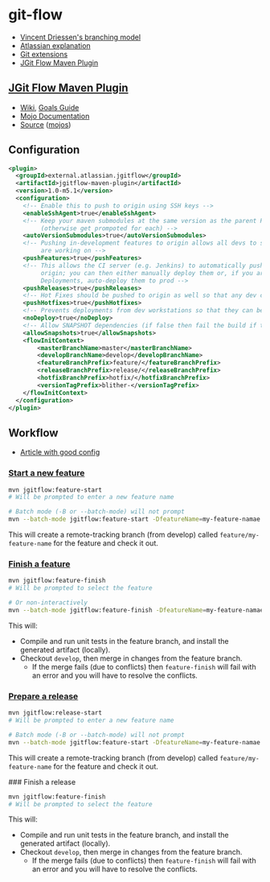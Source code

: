 # git-flow

* [Vincent Driessen's branching model](http://nvie.com/posts/a-successful-git-branching-model/)
* [Atlassian explanation](https://www.atlassian.com/git/tutorials/comparing-workflows/gitflow-workflow)
* [Git extensions](https://github.com/nvie/gitflow)
* [JGit Flow Maven Plugin](http://jgitflow.bitbucket.org/)

## [JGit Flow Maven Plugin](http://jgitflow.bitbucket.org/)

* [Wiki](https://bitbucket.org/atlassian/jgit-flow/wiki/Home),
  [Goals Guide](https://bitbucket.org/atlassian/jgit-flow/wiki/goals.wiki)
* [Mojo Documentation](http://jgitflow.bitbucket.org/plugin-info.html)
* [Source](https://bitbucket.org/atlassian/jgit-flow/src) ([mojos](https://bitbucket.org/atlassian/jgit-flow/src/815fa8e0b44acbaf3afff7c46c55d334f661d4bd/jgitflow-maven-plugin/src/main/java/com/atlassian/maven/plugins/jgitflow/mojo/?at=develop))

## Configuration

```xml
<plugin>
  <groupId>external.atlassian.jgitflow</groupId>
  <artifactId>jgitflow-maven-plugin</artifactId>
  <version>1.0-m5.1</version>
  <configuration>
    <!-- Enable this to push to origin using SSH keys -->
    <enableSshAgent>true</enableSshAgent>
    <!-- Keep your maven submodules at the same version as the parent POM
         (otherwise get prompoted for each) -->
    <autoVersionSubmodules>true</autoVersionSubmodules>
    <!-- Pushing in-development features to origin allows all devs to see what each othes
         are working on -->
    <pushFeatures>true</pushFeatures>
    <!-- This allows the CI server (e.g. Jenkins) to automatically push new releases to
         origin; you can then either manually deploy them or, if you are doing Continuous
         Deployments, auto-deploy them to prod -->
    <pushReleases>true</pushReleases>
    <!-- Hot Fixes should be pushed to origin as well so that any dev can pick them up -->
    <pushHotfixes>true</pushHotfixes>
    <!-- Prevents deployments from dev workstations so that they can be done by a CI server -->
    <noDeploy>true</noDeploy>
    <!-- Allow SNAPSHOT dependencies (if false then fail the build if there are any) -->
    <allowSnapshots>true</allowSnapshots>
    <flowInitContext>
        <masterBranchName>master</masterBranchName>
        <developBranchName>develop</developBranchName>
        <featureBranchPrefix>feature/</featureBranchPrefix>
        <releaseBranchPrefix>release/</releaseBranchPrefix>
        <hotfixBranchPrefix>hotfix/</hotfixBranchPrefix>
        <versionTagPrefix>blither-</versionTagPrefix>
    </flowInitContext>
  </configuration>
</plugin>
```

## Workflow

* [Article with good config](http://george-stathis.com/2013/11/09/painless-maven-project-releases-with-maven-gitflow-plugin/)

### [Start a new feature](https://bitbucket.org/atlassian/jgit-flow/wiki/goals/feature-start)
```bash
mvn jgitflow:feature-start
# Will be prompted to enter a new feature name

# Batch mode (-B or --batch-mode) will not prompt
mvn --batch-mode jgitflow:feature-start -DfeatureName=my-feature-namae
```
This will create a remote-tracking branch (from develop) called `feature/my-feature-name` for the feature and check it out.

### [Finish a feature](https://bitbucket.org/atlassian/jgit-flow/wiki/goals/feature-finish)
```bash
mvn jgitflow:feature-finish
# Will be prompted to select the feature

# Or non-interactively
mvn --batch-mode jgitflow:feature-finish -DfeatureName=my-feature-namae
```
This will:
* Compile and run unit tests in the feature branch, and install the generated artifact (locally).
* Checkout `develop`, then merge in changes from the feature branch.
    * If the merge fails (due to conflicts) then `feature-finish` will fail with an error and you will have to resolve the conflicts.

### [Prepare a release](https://bitbucket.org/atlassian/jgit-flow/wiki/goals/release-start)
```bash
mvn jgitflow:release-start
# Will be prompted to enter a new feature name

# Batch mode (-B or --batch-mode) will not prompt
mvn --batch-mode jgitflow:feature-start -DfeatureName=my-feature-namae
```
This will create a remote-tracking branch (from develop) called `feature/my-feature-name` for the feature and check it out.

### Finish a release
```bash
mvn jgitflow:feature-finish
# Will be prompted to select the feature
```
This will:
* Compile and run unit tests in the feature branch, and install the generated artifact (locally).
* Checkout `develop`, then merge in changes from the feature branch.
    * If the merge fails (due to conflicts) then `feature-finish` will fail with an error and you will have to resolve the conflicts.
